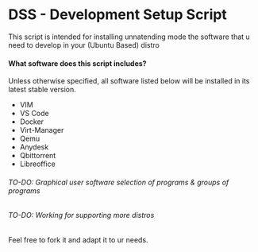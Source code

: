 # DSS - Development Setup Script
This script is intended for installing unnatending mode the software that u need to develop in your (Ubuntu Based) distro

#### What software does this script includes?
Unless otherwise specified, all software listed below will be installed in its latest stable version.

- VIM
- VS Code
- Docker
- Virt-Manager
- Qemu
- Anydesk
- Qbittorrent
- Libreoffice

###### TO-DO: Graphical user software selection of programs & groups of programs

###### TO-DO: Working for supporting more distros

Feel free to fork it and adapt it to ur needs.
